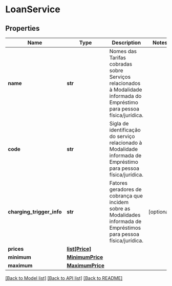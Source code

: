 # LoanService

## Properties
Name | Type | Description | Notes
------------ | ------------- | ------------- | -------------
**name** | **str** | Nomes das Tarifas cobradas sobre Serviços relacionados à Modalidade informada do Empréstimo para pessoa física/jurídica. | 
**code** | **str** | Sigla de identificação do serviço relacionado à Modalidade informada de Empréstimo para pessoa física/jurídica. | 
**charging_trigger_info** | **str** | Fatores geradores de cobrança que incidem sobre as Modalidades informada de Empréstimos para pessoa física/jurídica. | [optional] 
**prices** | [**list[Price]**](Price.md) |  | 
**minimum** | [**MinimumPrice**](MinimumPrice.md) |  | 
**maximum** | [**MaximumPrice**](MaximumPrice.md) |  | 

[[Back to Model list]](../README.md#documentation-for-models) [[Back to API list]](../README.md#documentation-for-api-endpoints) [[Back to README]](../README.md)

